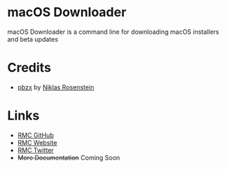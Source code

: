# macOS Downloader
macOS Downloader is a command line for downloading macOS installers and beta updates

# Credits
- [pbzx](https://github.com/Julian-Marius-Fairfax/macOS-Downloader/blob/master/macOS%20Downloader/pbzx) by [Niklas Rosenstein](https://github.com/NiklasRosenstein/pbzx)

# Links
- [RMC GitHub](https://github.com/rmc-team)
- [RMC Website](https://sites.google.com/view/rmc-team/home)
- [RMC Twitter](https://twitter.com/_rmcteam)
- ~~More Documentation~~ Coming Soon

